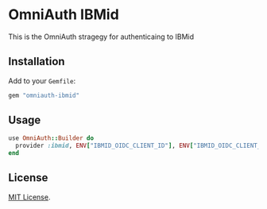 # OmniAuth IBMid

This is the OmniAuth stragegy for authenticaing to IBMid

## Installation

Add to your `Gemfile`:

```ruby
gem "omniauth-ibmid"
```

## Usage

```ruby
use OmniAuth::Builder do
  provider :ibmid, ENV["IBMID_OIDC_CLIENT_ID"], ENV["IBMID_OIDC_CLIENT_SECRET"]
end
```

## License

[MIT License](./LICENSE).
